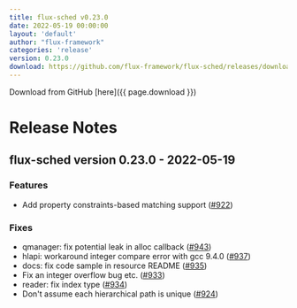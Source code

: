 ```yaml
---
title: flux-sched v0.23.0
date: 2022-05-19 00:00:00
layout: 'default'
author: "flux-framework"
categories: 'release'
version: 0.23.0
download: https://github.com/flux-framework/flux-sched/releases/download/v0.23.0/flux-sched-0.23.0-1.t4.src.rpm
---
```


Download from GitHub [here]({{ page.download }})

# Release Notes

flux-sched version 0.23.0 - 2022-05-19
--------------------------------------

### Features

 * Add property constraints-based matching support ([#922](https://github.com/flux-sched/issues/922))

### Fixes

 * qmanager: fix potential leak in alloc callback ([#943](https://github.com/flux-sched/issues/943))
 * hlapi: workaround integer compare error with gcc 9.4.0 ([#937](https://github.com/flux-sched/issues/937))
 * docs: fix code sample in resource README ([#935](https://github.com/flux-sched/issues/935))
 * Fix an integer overflow bug etc. ([#933](https://github.com/flux-sched/issues/933))
 * reader: fix index type ([#934](https://github.com/flux-sched/issues/934))
 * Don't assume each hierarchical path is unique ([#924](https://github.com/flux-sched/issues/924))

